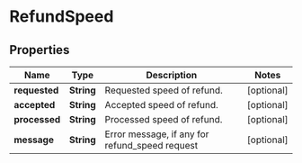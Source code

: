 

# RefundSpeed


## Properties

| Name | Type | Description | Notes |
|------------ | ------------- | ------------- | -------------|
|**requested** | **String** | Requested speed of refund. |  [optional] |
|**accepted** | **String** | Accepted speed of refund. |  [optional] |
|**processed** | **String** | Processed speed of refund. |  [optional] |
|**message** | **String** | Error message, if any for refund_speed request |  [optional] |



